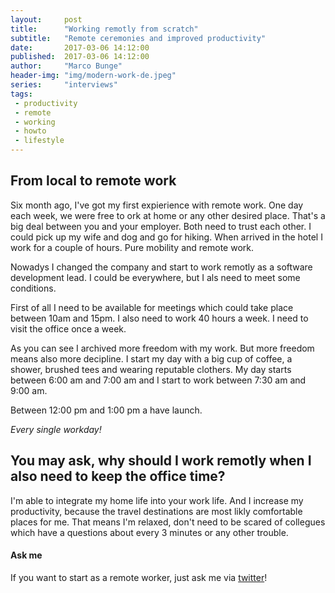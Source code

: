 ```yaml
---
layout:     post
title:      "Working remotly from scratch"
subtitle:   "Remote ceremonies and improved productivity"
date:       2017-03-06 14:12:00
published:  2017-03-06 14:12:00
author:     "Marco Bunge"
header-img: "img/modern-work-de.jpeg"
series:     "interviews"
tags:
 - productivity
 - remote
 - working
 - howto
 - lifestyle
---
```


## From local to remote work

Six month ago, I've got my first expierience with remote work. One day each week, we were free to ork at home or any other desired place. 
That's a big deal between you and your employer. Both need to trust each other. I could pick up my wife and dog and go for hiking. When 
arrived in the hotel I work for a couple of hours. Pure mobility and remote work.

Nowadys I changed the company and start to work remotly as a software development lead. I could be everywhere, but I als need to meet some 
conditions.

First of all I need to be available for meetings which could take place between 10am and 15pm. I also need to work 40 hours a week. I need 
to visit the office once a week.

As you can see I archived more freedom with my work. But more freedom means also more decipline. I start my day with a big cup of coffee, 
a shower, brushed tees and wearing reputable clothers. My day starts between 6:00 am and 7:00 am and I start to work between 7:30 am and 9:00 am. 

Between 12:00 pm and 1:00 pm a have launch. 

*Every single workday!*

## You may ask, why should I work remotly when I also need to keep the office time?

I'm able to integrate my home life into your work life. And I increase my productivity, because the travel destinations are most likly 
comfortable places for me. That means I'm relaxed, don't need to be scared of collegues which have a questions about every 3 minutes or 
any other trouble.

<div class="callout callout-success">
  <h4>Ask me</h4>
  <p>If you want to start as a remote worker, just ask me via <a href="https://twitter.com/makk_eightbit">twitter</a>!</p>
</div>
